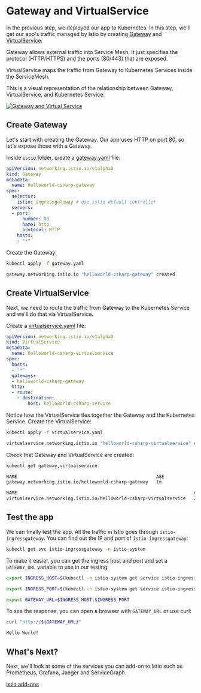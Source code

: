 # Gateway and VirtualService
In the previous step, we deployed our app to Kubernetes. In this step, we'll get our app's traffic managed by Istio by creating [Gateway](https://istio.io/docs/reference/config/networking/v1alpha3/gateway/) and [VirtualService](https://istio.io/docs/reference/config/networking/v1alpha3/virtual-service/). 

Gateway allows external traffic into Service Mesh. It just specifies the protocol (HTTP/HTTPS) and the ports (80/443) that are exposed. 

VirtualService maps the traffic from Gateway to Kubernetes Services inside the ServiceMesh. 

This is a visual representation of the relationship between Gateway, VirtualService, and Kubernetes Service:

[![Gateway and Virtual Service](https://istio.io/blog/2018/v1alpha3-routing/virtualservices-destrules.svg)](https://istio.io/blog/2018/v1alpha3-routing/)

## Create Gateway
Let's start with creating the Gateway. Our app uses HTTP on port 80, so let's expose those with a Gateway. 

Inside `istio` folder, create a [gateway.yaml](../src/helloworld-csharp/istio/gateway.yaml) file:
```yaml
apiVersion: networking.istio.io/v1alpha3
kind: Gateway
metadata:
  name: helloworld-csharp-gateway
spec:
  selector:
    istio: ingressgateway # use istio default controller
  servers:
  - port:
      number: 80
      name: http
      protocol: HTTP
    hosts:
    - "*"
```

Create the Gateway:
```bash
kubectl apply -f gateway.yaml

gateway.networking.istio.io "helloworld-csharp-gateway" created
```

## Create VirtualService
Next, we need to route the traffic from Gateway to the Kubernetes Service and we'll do that via VirtualService. 

Create a [virtualservice.yaml](../src/helloworld-csharp/istio/virtualservice.yaml) file:
```yaml
apiVersion: networking.istio.io/v1alpha3
kind: VirtualService
metadata:
  name: helloworld-csharp-virtualservice
spec:
  hosts:
  - "*"
  gateways:
  - helloworld-csharp-gateway
  http:
  - route:
    - destination:
        host: helloworld-csharp-service
```

Notice how the VirtualService ties together the Gateway and the Kubernetes Service. Create the VirtualService:
```bash
kubectl apply -f virtualservice.yaml

virtualservice.networking.istio.io "helloworld-csharp-virtualservice" created
```

Check that Gateway and VirtualService are created:
```bash
kubectl get gateway,virtualservice

NAME                                                    AGE
gateway.networking.istio.io/helloworld-csharp-gateway   1m

NAME                                                                  AGE
virtualservice.networking.istio.io/helloworld-csharp-virtualservice   22s
```

## Test the app
We can finally test the app. All the traffic in Istio goes through `istio-ingressgateway`. You can find out the IP and port of `istio-ingressgateway`:
```bash
kubectl get svc istio-ingressgateway -n istio-system
```

To make it easier, you can get the ingress host and port and set a `GATEWAY_URL` variable to use in our testing:
```bash
export INGRESS_HOST=$(kubectl -n istio-system get service istio-ingressgateway -o jsonpath='{.status.loadBalancer.ingress[0].ip}')

export INGRESS_PORT=$(kubectl -n istio-system get service istio-ingressgateway -o jsonpath='{.spec.ports[?(@.name=="http2")].port}')

export GATEWAY_URL=$INGRESS_HOST:$INGRESS_PORT
```

To see the response, you can open a browser with `GATEWAY_URL` or use curl:
```bash
curl "http://${GATEWAY_URL}"

Hello World!
```

## What's Next?
Next, we'll look at some of the services you can add-on to Istio such as Prometheus, Grafana, Jaeger and ServiceGraph.

[Istio add-ons](04-istio-addons.md)
